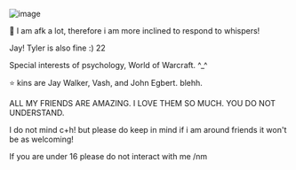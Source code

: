 ![image](https://github.com/CactusEggs/CactusEggs/assets/172105020/c6ec3bce-afbc-46b7-b245-9cc6a22d931d)


🐇
I am afk a lot, therefore i am more inclined to respond to whispers!

Jay! Tyler is also fine :) 22

Special interests of psychology, World of Warcraft. ^_^

⭐ kins are Jay Walker, Vash, and John Egbert. blehh.

ALL MY FRIENDS ARE AMAZING. I LOVE THEM SO MUCH. YOU DO NOT UNDERSTAND.

I do not mind c+h! but please do keep in mind if i am around friends it won't be as welcoming!

If you are under 16 please do not interact with me /nm


